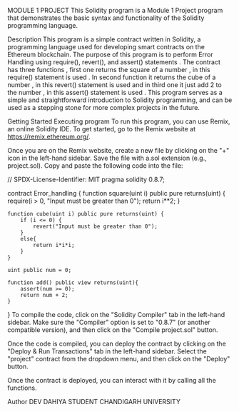 MODULE 1 PROJECT
This Solidity program is a Module 1 Project program that demonstrates the basic syntax and functionality of the Solidity programming language.

Description
This program is a simple contract written in Solidity, a programming language used for developing smart contracts on the Ethereum blockchain. The purpose of this program is to perform Error Handling using require(), revert(), and assert() statements . The contract has three functions , first one returns the square of a number , in this require() statement is used . In second function it returns the cube of a number , in this revert() statement is used and in third one it just add 2 to the number , in this assert() statement is used . This program serves as a simple and straightforward introduction to Solidity programming, and can be used as a stepping stone for more complex projects in the future.

Getting Started
Executing program
To run this program, you can use Remix, an online Solidity IDE. To get started, go to the Remix website at https://remix.ethereum.org/.

Once you are on the Remix website, create a new file by clicking on the "+" icon in the left-hand sidebar. Save the file with a.sol extension (e.g., project.sol). Copy and paste the following code into the file:

// SPDX-License-Identifier: MIT
pragma solidity 0.8.7;

contract Error_handling {
    function square(uint i) public pure returns(uint) {
        require(i > 0, "Input must be greater than 0");
        return i**2;
    }

    function cube(uint i) public pure returns(uint) {
        if (i <= 0) {
            revert("Input must be greater than 0");
        }
        else{
            return i*i*i;
        }
    }

    uint public num = 0;

    function add() public view returns(uint){
        assert(num >= 0);
        return num + 2;
    }
}
To compile the code, click on the "Solidity Compiler" tab in the left-hand sidebar. Make sure the "Compiler" option is set to "0.8.7" (or another compatible version), and then click on the "Compile project.sol" button.

Once the code is compiled, you can deploy the contract by clicking on the "Deploy & Run Transactions" tab in the left-hand sidebar. Select the "project" contract from the dropdown menu, and then click on the "Deploy" button.

Once the contract is deployed, you can interact with it by calling all the functions.

Author
DEV DAHIYA STUDENT CHANDIGARH UNIVERSITY
